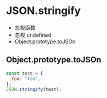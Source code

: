 # JSON.stringify

- 忽视函数
- 忽视 undefined
- Object.prototype.toJSOn

## Object.prototype.toJSOn

```js
const test = {
  foo: "foo",
};
JSON.stringify(test);
```
